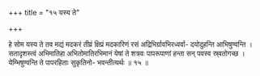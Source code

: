 +++
title = "१५ यस्य ते"

+++

हे सोम यस्य ते तव मद्यं मदकरं तीव्रं क्षिप्रं मदकारिणं रसं अद्रिभिर्ग्रावभिरध्वर्वा- दयोदुहन्ति आभिषुण्वन्ति । सतादृशस्त्वं अभिमातिहा अभितोमातिरभिमानं येषां ते शत्रवः पापरूपाणां हन्ता सन् पवस्व स्र्वतोगच्छ । येम्भिषुण्वन्ति ते पापरहिताः सुकृतिनो- भवन्तीत्यर्थः ॥ १५ ॥